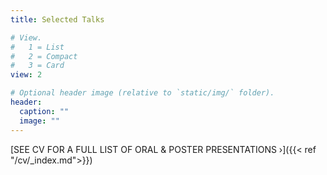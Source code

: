 ```yaml
---
title: Selected Talks

# View.
#   1 = List
#   2 = Compact
#   3 = Card
view: 2

# Optional header image (relative to `static/img/` folder).
header:
  caption: ""
  image: ""
---
```

[SEE CV FOR A FULL LIST OF ORAL & POSTER PRESENTATIONS &#8250;]({{< ref "/cv/_index.md">}})
